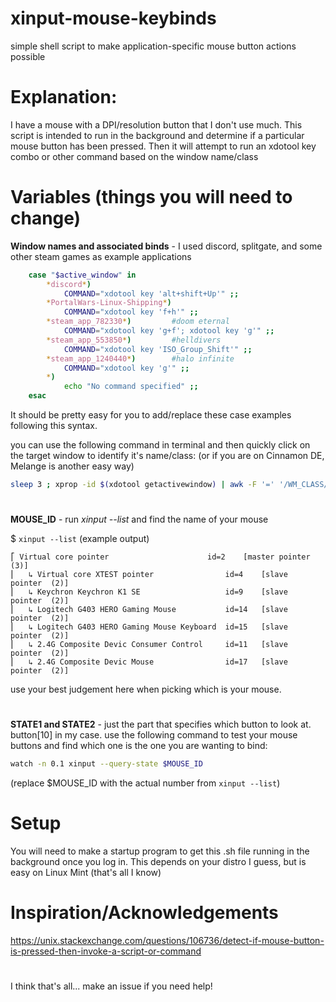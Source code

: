 # xinput-mouse-keybinds
simple shell script to make application-specific mouse button actions possible

# Explanation:
I have a mouse with a DPI/resolution button that I don't use much.
This script is intended to run in the background and determine if a particular mouse button has been pressed.
Then it will attempt to run an xdotool key combo or other command based on the window name/class

# Variables (things you will need to change)
**Window names and associated binds** - I used discord, splitgate, and some other steam games as example applications
```bash
    case "$active_window" in
        *discord*)
            COMMAND="xdotool key 'alt+shift+Up'" ;;
        *PortalWars-Linux-Shipping*)
            COMMAND="xdotool key 'f+h'" ;;
        *steam_app_782330*) 		#doom eternal
            COMMAND="xdotool key 'g+f'; xdotool key 'g'" ;;
        *steam_app_553850*) 		#helldivers
            COMMAND="xdotool key 'ISO_Group_Shift'" ;;
        *steam_app_1240440*) 		#halo infinite
            COMMAND="xdotool key 'g'" ;;
        *)
            echo "No command specified" ;;
    esac
```
It should be pretty easy for you to add/replace these case examples following this syntax.


you can use the following command in terminal and then quickly click on the target window to identify it's name/class:  (or if you are on Cinnamon DE, Melange is another easy way)
```bash
sleep 3 ; xprop -id $(xdotool getactivewindow) | awk -F '=' '/WM_CLASS/{print $2}' | tr -d '",' | sed -e 's/^[[:space:]]*//'
```

#
**MOUSE_ID** - run *xinput --list* and find the name of your mouse

$ ``xinput --list`` (example output)
```
⎡ Virtual core pointer                    	id=2	[master pointer  (3)]
⎜   ↳ Virtual core XTEST pointer              	id=4	[slave  pointer  (2)]
⎜   ↳ Keychron Keychron K1 SE                 	id=9	[slave  pointer  (2)]
⎜   ↳ Logitech G403 HERO Gaming Mouse         	id=14	[slave  pointer  (2)]
⎜   ↳ Logitech G403 HERO Gaming Mouse Keyboard	id=15	[slave  pointer  (2)]
⎜   ↳ 2.4G Composite Devic Consumer Control   	id=11	[slave  pointer  (2)]
⎜   ↳ 2.4G Composite Devic Mouse              	id=17	[slave  pointer  (2)]
```
use your best judgement here when picking which is your mouse.


#
**STATE1 and STATE2** - just the part that specifies which button to look at. button[10] in my case.
use the following command to test your mouse buttons and find which one is the one you are wanting to bind:
```bash
watch -n 0.1 xinput --query-state $MOUSE_ID
```
(replace $MOUSE_ID with the actual number from ``xinput --list``)

# Setup
You will need to make a startup program to get this .sh file running in the background once you log in. This depends on your distro I guess, but is easy on Linux Mint (that's all I know)

# Inspiration/Acknowledgements
https://unix.stackexchange.com/questions/106736/detect-if-mouse-button-is-pressed-then-invoke-a-script-or-command	
#
I think that's all... make an issue if you need help!
